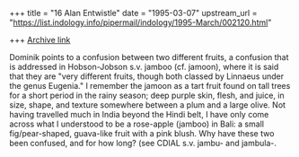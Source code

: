+++
title = "16 Alan Entwistle"
date = "1995-03-07"
upstream_url = "https://list.indology.info/pipermail/indology/1995-March/002120.html"

+++
[Archive link](https://list.indology.info/pipermail/indology/1995-March/002120.html)

Dominik points to a confusion between two different fruits, a confusion 
that is addressed in Hobson-Jobson s.v. jamboo (cf. jamoon), where it is 
said that they are "very different fruits, though both classed by 
Linnaeus under the genus Eugenia."
	I remember the jamoon as a tart fruit found on tall trees for a 
short period in the rainy season; deep purple skin, flesh, and juice, in 
size, shape, and texture somewhere between a plum and a large olive.
	Not having travelled much in India beyond the Hindi belt, I have 
only come across what I understood to be a rose-apple (jamboo) in Bali: a 
small fig/pear-shaped, guava-like fruit with a pink blush.
	Why have these two been confused, and for how long? (see CDIAL 
s.v. jambu- and jambula-.





